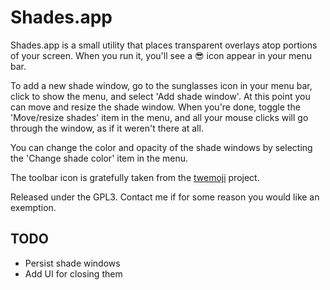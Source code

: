 # Shades.app

Shades.app is a small utility that places transparent overlays atop portions of your screen. When you run it, you'll see a :sunglasses: icon appear in your menu bar.

To add a new shade window, go to the sunglasses icon in your menu bar, click to show the menu, and select 'Add shade window'. At this point you can move and resize the shade window. When you're done, toggle the 'Move/resize shades' item in the menu, and all your mouse clicks will go through the window, as if it weren't there at all. 

You can change the color and opacity of the shade windows by selecting the 'Change shade color' item in the menu.

The toolbar icon is gratefully taken from the [twemoji](https://github.com/twitter/twemoji) project. 

Released under the GPL3. Contact me if for some reason you would like an exemption.

## TODO

* Persist shade windows
* Add UI for closing them
